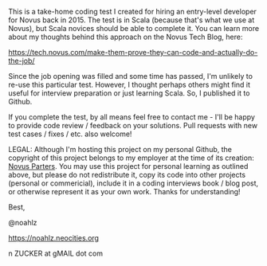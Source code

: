 This is a take-home coding test I created for hiring an entry-level developer for Novus back in 2015. The test is in Scala (because that's what we use at Novus), but Scala novices should be able to complete it. You can learn more about my thoughts behind this approach on the Novus Tech Blog, here:

https://tech.novus.com/make-them-prove-they-can-code-and-actually-do-the-job/

Since the job opening was filled and some time has passed, I'm unlikely to re-use this particular test. However, I thought perhaps others might find it useful for interview preparation or just learning Scala. So, I published it to Github.

If you complete the test, by all means feel free to contact me - I'll be happy to provide code review / feedback on your solutions. Pull requests with new test cases / fixes / etc. also welcome!

LEGAL: Although I'm hosting this project on my personal Github, the copyright of this project belongs to my employer at the time of its creation: [Novus Parters](https://www.novus.com). You may use this project for personal learning as outlined above, but please do not redistribute it, copy its code into other projects (personal or commericial), include it in a coding interviews book / blog post, or otherwise represent it as your own work. Thanks for understanding!


Best,

@noahlz

https://noahlz.neocities.org

n ZUCKER at gMAIL dot com
